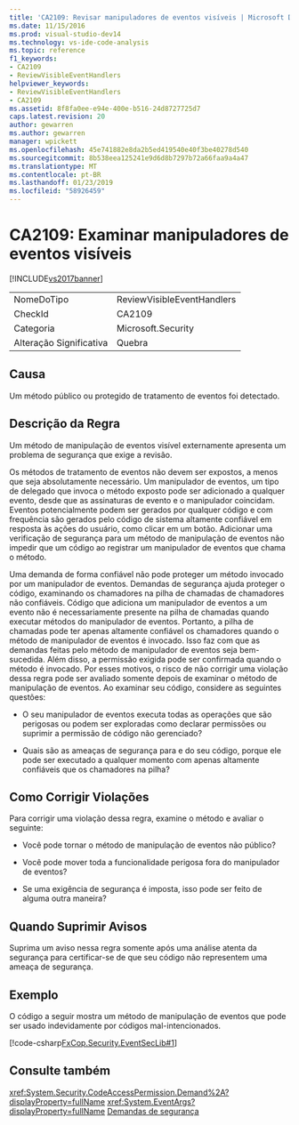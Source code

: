 ```yaml
---
title: 'CA2109: Revisar manipuladores de eventos visíveis | Microsoft Docs'
ms.date: 11/15/2016
ms.prod: visual-studio-dev14
ms.technology: vs-ide-code-analysis
ms.topic: reference
f1_keywords:
- CA2109
- ReviewVisibleEventHandlers
helpviewer_keywords:
- ReviewVisibleEventHandlers
- CA2109
ms.assetid: 8f8fa0ee-e94e-400e-b516-24d8727725d7
caps.latest.revision: 20
author: gewarren
ms.author: gewarren
manager: wpickett
ms.openlocfilehash: 45e741882e8da2b5ed419540e40f3be40278d540
ms.sourcegitcommit: 8b538eea125241e9d6d8b7297b72a66faa9a4a47
ms.translationtype: MT
ms.contentlocale: pt-BR
ms.lasthandoff: 01/23/2019
ms.locfileid: "58926459"
---
```

# <a name="ca2109-review-visible-event-handlers"></a>CA2109: Examinar manipuladores de eventos visíveis
[!INCLUDE[vs2017banner](../includes/vs2017banner.md)]

|||
|-|-|
|NomeDoTipo|ReviewVisibleEventHandlers|
|CheckId|CA2109|
|Categoria|Microsoft.Security|
|Alteração Significativa|Quebra|

## <a name="cause"></a>Causa
 Um método público ou protegido de tratamento de eventos foi detectado.

## <a name="rule-description"></a>Descrição da Regra
 Um método de manipulação de eventos visível externamente apresenta um problema de segurança que exige a revisão.

 Os métodos de tratamento de eventos não devem ser expostos, a menos que seja absolutamente necessário. Um manipulador de eventos, um tipo de delegado que invoca o método exposto pode ser adicionado a qualquer evento, desde que as assinaturas de evento e o manipulador coincidam. Eventos potencialmente podem ser gerados por qualquer código e com frequência são gerados pelo código de sistema altamente confiável em resposta às ações do usuário, como clicar em um botão. Adicionar uma verificação de segurança para um método de manipulação de eventos não impedir que um código ao registrar um manipulador de eventos que chama o método.

 Uma demanda de forma confiável não pode proteger um método invocado por um manipulador de eventos. Demandas de segurança ajuda proteger o código, examinando os chamadores na pilha de chamadas de chamadores não confiáveis. Código que adiciona um manipulador de eventos a um evento não é necessariamente presente na pilha de chamadas quando executar métodos do manipulador de eventos. Portanto, a pilha de chamadas pode ter apenas altamente confiável os chamadores quando o método de manipulador de eventos é invocado. Isso faz com que as demandas feitas pelo método de manipulador de eventos seja bem-sucedida. Além disso, a permissão exigida pode ser confirmada quando o método é invocado. Por esses motivos, o risco de não corrigir uma violação dessa regra pode ser avaliado somente depois de examinar o método de manipulação de eventos. Ao examinar seu código, considere as seguintes questões:

-   O seu manipulador de eventos executa todas as operações que são perigosas ou podem ser exploradas como declarar permissões ou suprimir a permissão de código não gerenciado?

-   Quais são as ameaças de segurança para e do seu código, porque ele pode ser executado a qualquer momento com apenas altamente confiáveis que os chamadores na pilha?

## <a name="how-to-fix-violations"></a>Como Corrigir Violações
 Para corrigir uma violação dessa regra, examine o método e avaliar o seguinte:

-   Você pode tornar o método de manipulação de eventos não público?

-   Você pode mover toda a funcionalidade perigosa fora do manipulador de eventos?

-   Se uma exigência de segurança é imposta, isso pode ser feito de alguma outra maneira?

## <a name="when-to-suppress-warnings"></a>Quando Suprimir Avisos
 Suprima um aviso nessa regra somente após uma análise atenta da segurança para certificar-se de que seu código não representem uma ameaça de segurança.

## <a name="example"></a>Exemplo
 O código a seguir mostra um método de manipulação de eventos que pode ser usado indevidamente por códigos mal-intencionados.

 [!code-csharp[FxCop.Security.EventSecLib#1](../snippets/csharp/VS_Snippets_CodeAnalysis/FxCop.Security.EventSecLib/cs/FxCop.Security.EventSecLib.cs#1)]

## <a name="see-also"></a>Consulte também
 <xref:System.Security.CodeAccessPermission.Demand%2A?displayProperty=fullName> <xref:System.EventArgs?displayProperty=fullName>
 [Demandas de segurança](http://msdn.microsoft.com/324c14f8-54ff-494d-9fd1-bfd20962c8ba)
